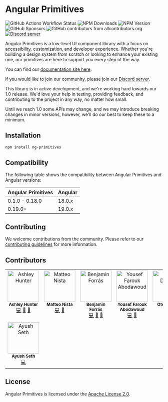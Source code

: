 # Angular Primitives

![GitHub Actions Workflow Status](https://img.shields.io/github/actions/workflow/status/ng-primitives/ng-primitives/.github%2Fworkflows%2Fci.yml)
![NPM Downloads](https://img.shields.io/npm/dt/ng-primitives)
![NPM Version](https://img.shields.io/npm/v/ng-primitives)
![GitHub Sponsors](https://img.shields.io/github/sponsors/ashley-hunter)
![GitHub contributors from allcontributors.org](https://img.shields.io/github/all-contributors/ng-primitives/ng-primitives)
[![Discord server](https://dcbadge.vercel.app/api/server/NTdjc5r3gC?style=flat)](https://discord.gg/NTdjc5r3gC)

Angular Primitives is a low-level UI component library with a focus on accessibility, customization, and developer experience. Whether you're building a design system from scratch or looking to enhance your existing one, our primitives are here to support you every step of the way.

You can find our [documentation site here](https://angularprimitives.com).

If you would like to join our community, please join our [Discord server](https://discord.gg/NTdjc5r3gC).

This library is in active development, and we're working hard towards our 1.0 release. We'd love your help in testing, providing feedback, and contributing to the project in any way, no matter how small.

Until we reach 1.0 some APIs may change, and we may introduce breaking changes in minor versions, however, we'll do our best to keep these to a minimum.

## Installation

```bash
npm install ng-primitives
```

## Compatibility

The following table shows the compatibility between Angular Primitives and Angular versions:

| Angular Primitives | Angular |
| ------------------ | ------- |
| 0.1.0 - 0.18.0     | 18.0.x  |
| 0.19.0+            | 19.0.x  |

## Contributing

We welcome contributions from the community. Please refer to our [contributing guidelines](CONTRIBUTING.md) for more information.

## Contributors

<!-- ALL-CONTRIBUTORS-LIST:START - Do not remove or modify this section -->
<!-- prettier-ignore-start -->
<!-- markdownlint-disable -->
<table>
  <tbody>
    <tr>
      <td align="center" valign="top" width="14.28%"><a href="https://github.com/ashley-hunter"><img src="https://avatars.githubusercontent.com/u/20795331?v=4?s=100" width="100px;" alt="Ashley Hunter"/><br /><sub><b>Ashley Hunter</b></sub></a><br /><a href="https://github.com/ng-primitives/ng-primitives/commits?author=ashley-hunter" title="Code">💻</a> <a href="https://github.com/ng-primitives/ng-primitives/commits?author=ashley-hunter" title="Documentation">📖</a> <a href="#ideas-ashley-hunter" title="Ideas, Planning, & Feedback">🤔</a></td>
      <td align="center" valign="top" width="14.28%"><a href="https://www.linkedin.com/in/matteo-nista/"><img src="https://avatars.githubusercontent.com/u/41578120?v=4?s=100" width="100px;" alt="Matteo Nista"/><br /><sub><b>Matteo Nista</b></sub></a><br /><a href="https://github.com/ng-primitives/ng-primitives/commits?author=Mattewn99" title="Code">💻</a> <a href="https://github.com/ng-primitives/ng-primitives/commits?author=Mattewn99" title="Documentation">📖</a></td>
      <td align="center" valign="top" width="14.28%"><a href="https://paypal.me/tryharddood"><img src="https://avatars.githubusercontent.com/u/10364896?v=4?s=100" width="100px;" alt="Benjamin Forrás"/><br /><sub><b>Benjamin Forrás</b></sub></a><br /><a href="https://github.com/ng-primitives/ng-primitives/commits?author=benjaminforras" title="Code">💻</a> <a href="#ideas-benjaminforras" title="Ideas, Planning, & Feedback">🤔</a> <a href="https://github.com/ng-primitives/ng-primitives/commits?author=benjaminforras" title="Documentation">📖</a></td>
      <td align="center" valign="top" width="14.28%"><a href="https://github.com/Abodawoud"><img src="https://avatars.githubusercontent.com/u/109487123?v=4?s=100" width="100px;" alt="Yousef Farouk Abodawoud"/><br /><sub><b>Yousef Farouk Abodawoud</b></sub></a><br /><a href="https://github.com/ng-primitives/ng-primitives/commits?author=Abodawoud" title="Code">💻</a> <a href="https://github.com/ng-primitives/ng-primitives/commits?author=Abodawoud" title="Documentation">📖</a></td>
      <td align="center" valign="top" width="14.28%"><a href="https://twitter.com/otodockal"><img src="https://avatars.githubusercontent.com/u/2613273?v=4?s=100" width="100px;" alt="Oto Dočkal"/><br /><sub><b>Oto Dočkal</b></sub></a><br /><a href="https://github.com/ng-primitives/ng-primitives/commits?author=otodockal" title="Code">💻</a></td>
      <td align="center" valign="top" width="14.28%"><a href="https://fr.linkedin.com/in/edoh-kodjo/en"><img src="https://avatars.githubusercontent.com/u/22994414?v=4?s=100" width="100px;" alt="kedevked"/><br /><sub><b>kedevked</b></sub></a><br /><a href="https://github.com/ng-primitives/ng-primitives/commits?author=kedevked" title="Code">💻</a> <a href="https://github.com/ng-primitives/ng-primitives/commits?author=kedevked" title="Documentation">📖</a></td>
      <td align="center" valign="top" width="14.28%"><a href="https://github.com/IceDevelop74"><img src="https://avatars.githubusercontent.com/u/114682402?v=4?s=100" width="100px;" alt="Guillaume G."/><br /><sub><b>Guillaume G.</b></sub></a><br /><a href="https://github.com/ng-primitives/ng-primitives/commits?author=IceDevelop74" title="Code">💻</a></td>
    </tr>
    <tr>
      <td align="center" valign="top" width="14.28%"><a href="https://github.com/ayush-seth"><img src="https://avatars.githubusercontent.com/u/24858182?v=4?s=100" width="100px;" alt="Ayush Seth"/><br /><sub><b>Ayush Seth</b></sub></a><br /><a href="https://github.com/ng-primitives/ng-primitives/commits?author=ayush-seth" title="Code">💻</a></td>
    </tr>
  </tbody>
</table>

<!-- markdownlint-restore -->
<!-- prettier-ignore-end -->

<!-- ALL-CONTRIBUTORS-LIST:END -->

## License

Angular Primitives is licensed under the [Apache License 2.0](LICENSE).
